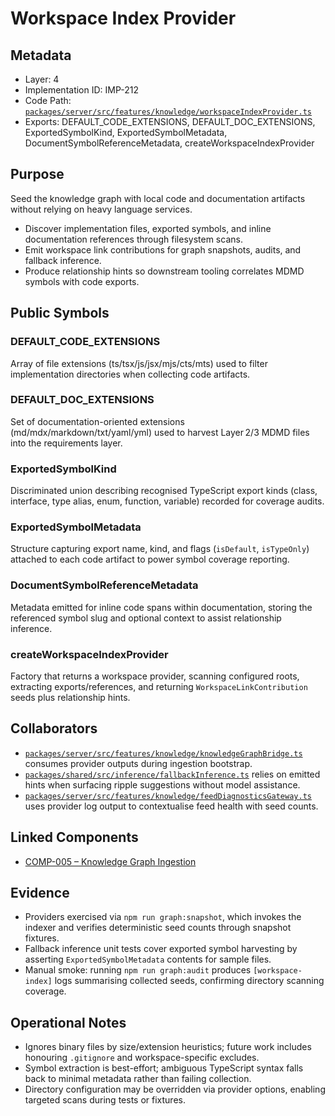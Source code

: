 # Workspace Index Provider

## Metadata
- Layer: 4
- Implementation ID: IMP-212
- Code Path: [`packages/server/src/features/knowledge/workspaceIndexProvider.ts`](../../../packages/server/src/features/knowledge/workspaceIndexProvider.ts)
- Exports: DEFAULT_CODE_EXTENSIONS, DEFAULT_DOC_EXTENSIONS, ExportedSymbolKind, ExportedSymbolMetadata, DocumentSymbolReferenceMetadata, createWorkspaceIndexProvider

## Purpose
Seed the knowledge graph with local code and documentation artifacts without relying on heavy language services.
- Discover implementation files, exported symbols, and inline documentation references through filesystem scans.
- Emit workspace link contributions for graph snapshots, audits, and fallback inference.
- Produce relationship hints so downstream tooling correlates MDMD symbols with code exports.

## Public Symbols

### DEFAULT_CODE_EXTENSIONS
Array of file extensions (ts/tsx/js/jsx/mjs/cts/mts) used to filter implementation directories when collecting code artifacts.

### DEFAULT_DOC_EXTENSIONS
Set of documentation-oriented extensions (md/mdx/markdown/txt/yaml/yml) used to harvest Layer 2/3 MDMD files into the requirements layer.

### ExportedSymbolKind
Discriminated union describing recognised TypeScript export kinds (class, interface, type alias, enum, function, variable) recorded for coverage audits.

### ExportedSymbolMetadata
Structure capturing export name, kind, and flags (`isDefault`, `isTypeOnly`) attached to each code artifact to power symbol coverage reporting.

### DocumentSymbolReferenceMetadata
Metadata emitted for inline code spans within documentation, storing the referenced symbol slug and optional context to assist relationship inference.

### createWorkspaceIndexProvider
Factory that returns a workspace provider, scanning configured roots, extracting exports/references, and returning `WorkspaceLinkContribution` seeds plus relationship hints.

## Collaborators
- [`packages/server/src/features/knowledge/knowledgeGraphBridge.ts`](../../../packages/server/src/features/knowledge/knowledgeGraphBridge.ts) consumes provider outputs during ingestion bootstrap.
- [`packages/shared/src/inference/fallbackInference.ts`](../../../packages/shared/src/inference/fallbackInference.ts) relies on emitted hints when surfacing ripple suggestions without model assistance.
- [`packages/server/src/features/knowledge/feedDiagnosticsGateway.ts`](../../../packages/server/src/features/knowledge/feedDiagnosticsGateway.ts) uses provider log output to contextualise feed health with seed counts.

## Linked Components
- [COMP-005 – Knowledge Graph Ingestion](../../layer-3/knowledge-graph-ingestion.mdmd.md#imp212-workspaceindexprovider)

## Evidence
- Providers exercised via `npm run graph:snapshot`, which invokes the indexer and verifies deterministic seed counts through snapshot fixtures.
- Fallback inference unit tests cover exported symbol harvesting by asserting `ExportedSymbolMetadata` contents for sample files.
- Manual smoke: running `npm run graph:audit` produces `[workspace-index]` logs summarising collected seeds, confirming directory scanning coverage.

## Operational Notes
- Ignores binary files by size/extension heuristics; future work includes honouring `.gitignore` and workspace-specific excludes.
- Symbol extraction is best-effort; ambiguous TypeScript syntax falls back to minimal metadata rather than failing collection.
- Directory configuration may be overridden via provider options, enabling targeted scans during tests or fixtures.

